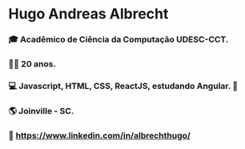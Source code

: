 # Hugo Andreas Albrecht 

### 🎓 Acadêmico de Ciência da Computação UDESC-CCT.
### 👦🏻 20 anos.
### 💻 Javascript, HTML, CSS, ReactJS, estudando Angular. 💚 
### 🌎 Joinville - SC.
### 📑 https://www.linkedin.com/in/albrechthugo/
